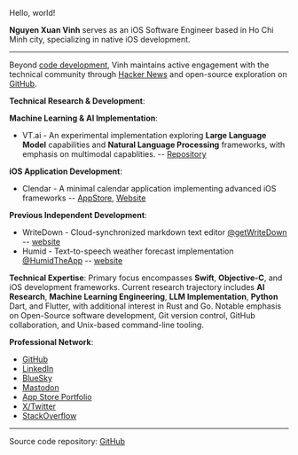 Hello, world!

**Nguyen Xuan Vinh** serves as an iOS Software Engineer based in Ho Chi Minh city, specializing in native iOS development.

----

Beyond [code development](https://github.com/vinhnx?tab=repositories), Vinh maintains active engagement with the technical community through [Hacker News](https://news.ycombinator.com/user?id=vinhnx) and open-source exploration on [GitHub](https://github.com/vinhnx).

**Technical Research & Development**:

**Machine Learning & AI Implementation**:
+ VT.ai - An experimental implementation exploring **Large Language Model** capabilities and **Natural Language Processing** frameworks, with emphasis on multimodal capablities. -- [Repository](https://github.com/vinhnx/VT.ai)

**iOS Application Development**:
+ Clendar - A minimal calendar application implementing advanced iOS frameworks -- [AppStore](https://apps.apple.com/us/app/clendar-a-calendar-app/id1548102041), [Website](https://vinhnx.github.io/clendar-site)

**Previous Independent Development**:
+ WriteDown - Cloud-synchronized markdown text editor [@getWriteDown](https://twitter.com/getWriteDown) -- [website](http://vinhnx.github.io/writedown-site/)
+ Humid - Text-to-speech weather forecast implementation [@HumidTheApp](https://twitter.com/HumidTheApp) -- [website](http://vinhnx.github.io/humid-site/)

**Technical Expertise**: Primary focus encompasses **Swift**, **Objective-C**, and iOS development frameworks. Current research trajectory includes **AI Research**, **Machine Learning Engineering**, **LLM Implementation**, **Python** Dart, and Flutter, with additional interest in Rust and Go. Notable emphasis on Open-Source software development, Git version control, GitHub collaboration, and Unix-based command-line tooling.

**Professional Network**:

+ [GitHub](https://github.com/vinhnx)
+ [LinkedIn](https://www.linkedin.com/in/vinhnx)
+ [BlueSky](https://bsky.app/profile/vinhnx.bsky.social)
+ [Mastodon](https://mastodon.social/@vinhnx)
+ [App Store Portfolio](http://itunes.com/nguyenvinh)
+ [X/Twitter](https://twitter.com/@vinhnx)
+ [StackOverflow](https://stackoverflow.com/users/1477298/vinh-nguyen)

---

Source code repository: [GitHub](https://github.com/vinhnx/vinhnx.github.io)
